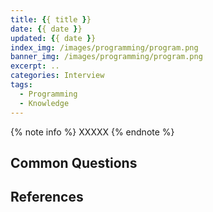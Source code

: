 ```yaml
---
title: {{ title }}
date: {{ date }}
updated: {{ date }}
index_img: /images/programming/program.png
banner_img: /images/programming/program.png
excerpt: ..
categories: Interview
tags:
  - Programming
  - Knowledge
---
```


{% note info %}
XXXXX
{% endnote %}

## Common Questions


## References 